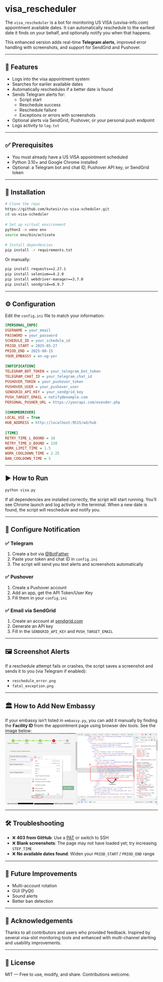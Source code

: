 # visa_rescheduler

The `visa_rescheduler` is a bot for monitoring US VISA (usvisa-info.com) appointment available dates. It can automatically reschedule to the earliest date it finds on your behalf, and optionally notify you when that happens.

This enhanced version adds real-time **Telegram alerts**, improved error handling with screenshots, and support for SendGrid and Pushover.

---

## 🚀 Features
- Logs into the visa appointment system
- Searches for earlier available dates
- Automatically reschedules if a better date is found
- Sends Telegram alerts for:
  - Script start
  - Reschedule success
  - Reschedule failure
  - Exceptions or errors with screenshots
- Optional alerts via SendGrid, Pushover, or your personal push endpoint
- Logs activity to `log.txt`

---

## ✅ Prerequisites
- You must already have a US VISA appointment scheduled
- Python 3.10+ and Google Chrome installed
- Optional: a Telegram bot and chat ID, Pushover API key, or SendGrid token

---

## 🧰 Installation
```bash
# Clone the repo
https://github.com/kutesir/us-visa-scheduler.git
cd us-visa-scheduler

# Set up virtual environment
python3 -m venv env
source env/bin/activate

# Install dependencies
pip install -r requirements.txt
```
Or manually:
```bash
pip install requests==2.27.1
pip install selenium==4.2.0
pip install webdriver-manager==3.7.0
pip install sendgrid==6.9.7
```

---

## ⚙️ Configuration
Edit the `config.ini` file to match your information:
```ini
[PERSONAL_INFO]
USERNAME = your_email
PASSWORD = your_password
SCHEDULE_ID = your_schedule_id
PRIOD_START = 2025-05-27
PRIOD_END = 2025-08-15
YOUR_EMBASSY = en-ug-yer

[NOTIFICATION]
TELEGRAM_BOT_TOKEN = your_telegram_bot_token
TELEGRAM_CHAT_ID = your_telegram_chat_id
PUSHOVER_TOKEN = your_pushover_token
PUSHOVER_USER = your_pushover_user
SENDGRID_API_KEY = your_sendgrid_key
PUSH_TARGET_EMAIL = notify@example.com
PERSONAL_PUSHER_URL = https://yourapi.com/esender.php

[CHROMEDRIVER]
LOCAL_USE = True
HUB_ADDRESS = http://localhost:9515/wd/hub

[TIME]
RETRY_TIME_L_BOUND = 10
RETRY_TIME_U_BOUND = 120
WORK_LIMIT_TIME = 1.5
WORK_COOLDOWN_TIME = 2.25
BAN_COOLDOWN_TIME = 5
```

---

## ▶️ How to Run
```bash
python visa.py
```
If all dependencies are installed correctly, the script will start running. You’ll see Chrome launch and log activity in the terminal. When a new date is found, the script will reschedule and notify you.

---

## 🔔 Configure Notification
### ✅ Telegram
1. Create a bot via [@BotFather](https://t.me/BotFather)
2. Paste your token and chat ID in `config.ini`
3. The script will send you text alerts and screenshots automatically

### ✅ Pushover
1. Create a Pushover account
2. Add an app, get the API Token/User Key
3. Fill them in your `config.ini`

### ✅ Email via SendGrid
1. Create an account at [sendgrid.com](https://sendgrid.com)
2. Generate an API key
3. Fill in the `SENDGRID_API_KEY` and `PUSH_TARGET_EMAIL`

---

## 🖼 Screenshot Alerts
If a reschedule attempt fails or crashes, the script saves a screenshot and sends it to you (via Telegram if enabled):
- `reschedule_error.png`
- `fatal_exception.png`

---

## 🏛 How to Add New Embassy
If your embassy isn’t listed in `embassy.py`, you can add it manually by finding the **Facility ID** from the appointment page using browser dev tools. See the image below:
![Finding Facility id](./doc/add_embassy.png)

---

## 🛠 Troubleshooting
- ❌ **403 from GitHub**: Use a [PAT](https://github.com/settings/tokens) or switch to SSH
- ❌ **Blank screenshots**: The page may not have loaded yet; try increasing `STEP_TIME`
- ❌ **No available dates found**: Widen your `PRIOD_START` / `PRIOD_END` range

---

## 📅 Future Improvements
- Multi-account rotation
- GUI (PyQt)
- Sound alerts
- Better ban detection

---

## 🙏 Acknowledgements
Thanks to all contributors and users who provided feedback. Inspired by several visa-slot monitoring tools and enhanced with multi-channel alerting and usability improvements.

---

## 📄 License
MIT — Free to use, modify, and share. Contributions welcome.
